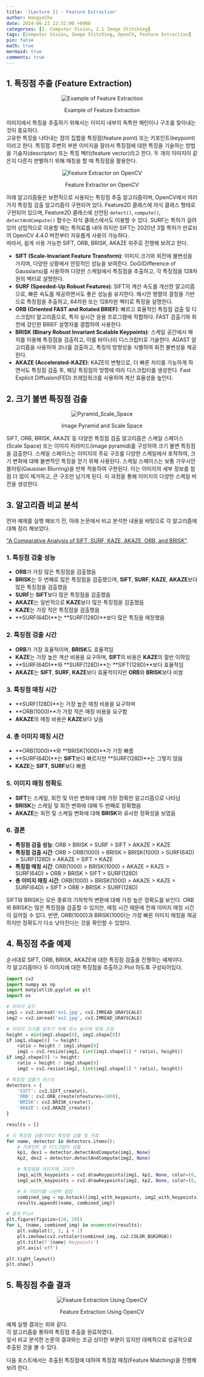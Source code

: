 ```yaml
---
title: '[Lecture 2] - Feature Extraction'
author: HangyoCho
date: 2024-06-23 22:32:00 +0900
categories: [2. Computer Vision, 2.1 Image Stitching]
tags: [Computer Vision, Image Stitching, OpenCV, Feature Extraction]
pin: false
math: true
mermaid: true
comments: true
---
```


## 1. 특징점 추출 (Feature Extraction)
<div style="text-align: center;">
  <img src="https://miro.medium.com/v2/resize:fit:700/0*frzlaC71UDZkepF3.jpg" alt="Example of Feature Extraction"/>
  <p>Example of Feature Extraction</p>
</div>

이미지에서 특징을 추출하기 위해서는 이미지 내부의 독특한 패턴이나 구조를 찾아내는 것이 중요하다.  
고유한 특징을 나타내는 점의 집합을 특징점(feature point) 또는 키포인트(keypoint)이라고 한다. 특징점 주변의 부분 이미지을 잘라서 특징점에 대한 특징을 기술하는 방법을 기술자(descriptor) 또는 특징 벡터(feature vector)라고 한다. 두 개의 이미지이 같은지 다른지 판별하기 위해 매칭을 할 때 특징점을 활용한다.

<div style="text-align: center;">
  <img src="./image/feature extraction/opencv_extractor.jpg" alt="Feature Extractor on OpenCV"/>
  <p>Feature Extractor on OpenCV</p>
</div>

아래 알고리즘들은 보편적으로 사용되는 특징점 추출 알고리즘이며, OpenCV에서 여러 가지 특징점 검출 알고리즘이 구현되어 있다. Feature2D 클래스에 자식 클래스 형태로 구현되어 있으며, Feature2D 클래스에 선언된 `detect()`, `compute()`, `detectAndCompute()` 함수는 자식 클래스에서도 이용할 수 있다. SURF는 특허가 걸려있어 상업적으로 이용할 때는 특허료를 내야 하지만 SIFT는 2020년 3월 특허가 만료되어 OpenCV 4.4.0 버전부터 자유롭게 사용이 가능하다.  
따라서, 쉽게 사용 가능한 SIFT, ORB, BRISK, AKAZE 위주로 진행해 보려고 한다.

- **SIFT (Scale-Invariant Feature Transform)**: 이미지 크기와 회전에 불변성을 가지며, 다양한 상황에서 안정적인 성능을 보여준다. DoG(Difference of Gaussians)를 사용하여 다양한 스케일에서 특징점을 추출하고, 각 특징점을 128차원의 벡터로 설명한다.
- **SURF (Speeded-Up Robust Features)**: SIFT의 계산 속도를 개선한 알고리즘으로, 빠른 속도를 제공하면서도 좋은 성능을 유지한다. 해시안 행렬의 결정을 기반으로 특징점을 추출하고, 64차원 또는 128차원 벡터로 특징을 설명한다.
- **ORB (Oriented FAST and Rotated BRIEF)**: 빠르고 효율적인 특징점 검출 및 디스크립터 알고리즘으로, 특히 실시간 응용 프로그램에 적합하다. FAST 검출기와 회전에 강인한 BRIEF 설명자를 결합하여 사용한다.
- **BRISK (Binary Robust Invariant Scalable Keypoints)**: 스케일 공간에서 패치를 이용해 특징점을 검출하고, 이를 바이너리 디스크립터로 기술한다. AGAST 알고리즘을 사용하여 코너를 검출하고, 특징의 방향성을 식별하여 회전 불변성을 제공한다.
- **AKAZE (Accelerated-KAZE)**: KAZE의 변형으로, 더 빠른 처리를 가능하게 하면서도 특징점 검출 후, 해당 특징점의 방향에 따라 디스크립터를 생성한다. Fast Explicit Diffusion(FED) 프레임워크를 사용하여 계산 효율성을 높인다.

## 2. 크기 불변 특징점 검출

<div style="text-align: center;">
  <img src="./image/feature extraction/pyramid_space.png" alt="Pyramid_Scale_Space"/>
  <p>Image Pyramid and Scale Space</p>
</div>

SIFT, ORB, BRISK, AKAZE 등 다양한 특징점 검출 알고리즘은 스케일 스페이스(Scale Space) 또는 이미지 피라미드(image pyramid)를 구성하여 크기 불변 특징점을 검출한다. 스케일 스페이스는 이미지의 주요 구조를 다양한 스케일에서 포착하여, 크기 변화에 대해 불변적인 특징을 얻기 위해 사용된다. 스케일 스페이스는 보통 가우시안 블러링(Gaussian Blurring)을 반복 적용하여 구현된다. 이는 이미지의 세부 정보를 점점 더 많이 제거하고, 큰 구조만 남기게 된다. 이 과정을 통해 이미지의 다양한 스케일 버전을 생성한다.

## 3. 알고리즘 비교 분석
먼저 예제를 실행 해보기 전, 아래 논문에서 비교 분석한 내용을 바탕으로 각 알고리즘에 대해 정리 해보았다. 

["A Comparative Analysis of SIFT, SURF, KAZE,
AKAZE, ORB, and BRISK"](https://www.researchgate.net/publication/323561586_A_comparative_analysis_of_SIFT_SURF_KAZE_AKAZE_ORB_and_BRISK).

### 1. 특징점 검출 성능
- **ORB**가 가장 많은 특징점을 검출했음
- **BRISK**는 두 번째로 많은 특징점을 검출했으며, **SIFT**, **SURF**, **KAZE**, **AKAZE**보다 많은 특징점을 검출했음
- **SURF**는 **SIFT**보다 많은 특징점을 검출했음
- **AKAZE**는 일반적으로 **KAZE**보다 많은 특징점을 검출했음
- **KAZE**는 가장 적은 특징점을 검출했음
- **SURF(64D)**는 **SURF(128D)**보다 많은 특징을 매칭했음

### 2. 특징점 검출 시간
- **ORB**가 가장 효율적이며, **BRISK**도 효율적임
- **KAZE**는 가장 높은 계산 비용을 요구하며, **SIFT**의 비용은 **KAZE**의 절반 이하임
- **SURF(64D)**와 **SURF(128D)**는 **SIFT(128D)**보다 효율적임
- **AKAZE**는 **SIFT**, **SURF**, **KAZE**보다 효율적이지만 **ORB**와 **BRISK**보다 비쌈

### 3. 특징점 매칭 시간
- **SURF(128D)**는 가장 높은 매칭 비용을 요구하며
- **ORB(1000)**가 가장 적은 매칭 비용을 요구함
- **AKAZE**의 매칭 비용은 **KAZE**보다 낮음

### 4. 총 이미지 매칭 시간
- **ORB(1000)**와 **BRISK(1000)**가 가장 빠름
- **SURF(64D)**는 **SIFT**보다 빠르지만 **SURF(128D)**는 그렇지 않음
- **KAZE**는 **SIFT**, **SURF**보다 빠름

### 5. 이미지 매칭 정확도
- **SIFT**는 스케일, 회전 및 아핀 변화에 대해 가장 정확한 알고리즘으로 나타남
- **BRISK**는 스케일 및 회전 변화에 대해 두 번째로 정확했음
- **AKAZE**는 회전 및 스케일 변화에 대해 **BRISK**와 유사한 정확성을 보였음

### 6. 결론
- **특징점 검출 성능**: ORB > BRISK > SURF > SIFT > AKAZE > KAZE
- **특징점 검출 시간**: ORB > ORB(1000) > BRISK > BRISK(1000) > SURF(64D) > SURF(128D) > AKAZE > SIFT > KAZE
- **특징점 매칭 시간**: ORB(1000) > BRISK(1000) > AKAZE > KAZE > SURF(64D) > ORB > BRISK > SIFT > SURF(128D)
- **총 이미지 매칭 시간**: ORB(1000) > BRISK(1000) > AKAZE > KAZE > SURF(64D) > SIFT > ORB > BRISK > SURF(128D)

SIFT와 BRISK는 모든 종류의 기하학적 변환에 대해 가장 높은 정확도를 보인다. ORB와 BRISK는 많은 특징점을 검출할 수 있지만, 매칭 시간 때문에 전체 이미지 매칭 시간이 길어질 수 있다. 반면, ORB(1000)과 BRISK(1000)는 가장 빠른 이미지 매칭을 제공하지만 정확도가 다소 낮아진다는 것을 확인할 수 있었다. 

## 4. 특징점 추출 예제
순서대로 SIFT, ORB, BRISK, AKAZE에 대한 특징점 검출을 진행하는 예제이다.  
각 알고리즘마다 두 이미지에 대한 특징점을 추출하고 Plot 하도록 구성되어있다.

```python
import cv2
import numpy as np
import matplotlib.pyplot as plt
import os

# 이미지 로드
img1 = cv2.imread('ex1.jpg', cv2.IMREAD_GRAYSCALE)
img2 = cv2.imread('ex2.jpg', cv2.IMREAD_GRAYSCALE)

# 이미지 크기를 맞추기 위해 최소 높이에 맞춰 조정
height = min(img1.shape[0], img2.shape[0])
if img1.shape[0] != height:
    ratio = height / img1.shape[0]
    img1 = cv2.resize(img1, (int(img1.shape[1] * ratio), height))
if img2.shape[0] != height:
    ratio = height / img2.shape[0]
    img2 = cv2.resize(img2, (int(img2.shape[1] * ratio), height))

# 특징점 검출기 리스트
detectors = {
    'SIFT': cv2.SIFT_create(),
    'ORB': cv2.ORB_create(nfeatures=1000),
    'BRISK': cv2.BRISK_create(),
    'AKAZE': cv2.AKAZE_create()
}

results = []

# 각 특징점 검출기마다 특징점 검출 및 저장
for name, detector in detectors.items():
    # 키포인트 및 디스크립터 검출
    kp1, des1 = detector.detectAndCompute(img1, None)
    kp2, des2 = detector.detectAndCompute(img2, None)

    # 특징점을 이미지에 그리기
    img1_with_keypoints = cv2.drawKeypoints(img1, kp1, None, color=(0, 255, 0), flags=cv2.DrawMatchesFlags_DRAW_RICH_KEYPOINTS)
    img2_with_keypoints = cv2.drawKeypoints(img2, kp2, None, color=(0, 255, 0), flags=cv2.DrawMatchesFlags_DRAW_RICH_KEYPOINTS)

    # 두 이미지를 나란히 결합
    combined_img = np.hstack((img1_with_keypoints, img2_with_keypoints))
    results.append((name, combined_img))

# 결과 Plot
plt.figure(figsize=(20, 20))
for i, (name, combined_img) in enumerate(results):
    plt.subplot(2, 2, i + 1)
    plt.imshow(cv2.cvtColor(combined_img, cv2.COLOR_BGR2RGB))
    plt.title(f'{name} Keypoints')
    plt.axis('off')

plt.tight_layout()
plt.show()
```
## 5. 특징점 추출 결과
<div style="text-align: center;">
  <img src="./image/feature extraction/feature extraction.png" alt="Feature Extraction Using OpenCV"/>
  <p>Feature Extraction Using OpenCV</p>
</div>

예제 실행 결과는 위와 같다.  
각 알고리즘을 통하여 특징점 추출을 완료하였다.  
앞서 비교 분석한 논문의 결과와는 조금 상이한 부분이 있지만 대체적으로 성공적으로 추출된 것을 볼 수 있다.  

다음 포스트에서는 추출된 특징점에 대하여 특징점 매칭(Feature Matching)을 진행해 보려 한다.

